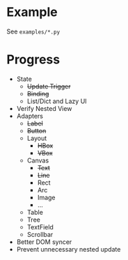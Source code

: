 # Example
See `examples/*.py`

# Progress
* State
    * ~~Update Trigger~~
    * ~~Binding~~
    * List/Dict and Lazy UI
* Verify Nested View
* Adapters
    * ~~Label~~
    * ~~Button~~
    * Layout
        * ~~HBox~~
        * ~~VBox~~
    * Canvas
        * ~~Text~~
        * ~~Line~~
        * Rect
        * Arc
        * Image
        * ...
    * Table
    * Tree
    * TextField
    * Scrollbar
* Better DOM syncer
* Prevent unnecessary nested update